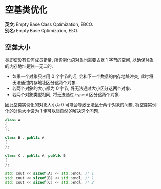 # 空基类优化

**英文**: Empty Base Class Optimization, EBCO.  
**别名:** Empty Base Optimization, EBO.  

## 空类大小

类即使没有任何成员变量, 所实例化的对象也需要占据 1 字节的空间, 以确保对象的内存地址是独一无二的.

- 如果一个对象只占用 0 个字节的话, 会和下一个数据的内存地址冲突, 此时将无法通过内存地址区分这两个对象.
- 若两个对象的大小都为 0 字节, 将无法通过大小区分这两个对象.
- 若两个对象类型相同, 将无法通过 `typeid` 区分这两个对象.

因此空类实例化的对象大小为 0 可能会导致无法区分两个对象的问题, 将空类实例化的对象大小设为 1 便可以很自然的解决这个问题.  

```cpp
class A
{
};

class B : public A
{
};

class C : public A, public B
{
};

std::cout << sizeof(A) << std::endl; // 1
std::cout << sizeof(B) << std::endl; // 1
std::cout << sizeof(C) << std::endl; // 2
```
